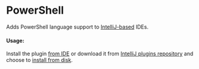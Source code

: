# PowerShell
Adds PowerShell language support to [IntelliJ-based](https://www.jetbrains.com/products.html?type=ide) IDEs.

#### Usage:
Install the plugin [from IDE](https://www.jetbrains.com/help/idea/managing-plugins.html#repos) or download it from [IntelliJ plugins repository](https://plugins.jetbrains.com/plugin/10249-powershell) and choose to [install from disk](https://www.jetbrains.com/help/idea/managing-plugins.html#installing-plugins-from-disk).
